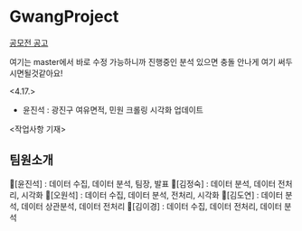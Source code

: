 # GwangProject
[공모전 공고](https://gwangjin.go.kr/portal/bbs/B0000003/view.do?nttId=6034623&menuNo=200192)
    
여기는 master에서 바로 수정 가능하니까 진행중인 분석 있으면 충돌 안나게 여기 써두시면될것같아요!

<4.17.>
- 윤진석 : 광진구 여유면적, 민원 크롤링 시각화 업데이트



<작업사항 기재>

## 팀원소개
:snail:[윤진석] : 데이터 수집, 데이터 분석, 팀장, 발표
:dromedary_camel:[김정숙] : 데이터 분석, 데이터 전처리, 시각화
:blowfish:[오원석] : 데이터 수집, 데이터 분석, 전처리, 시각화
:tiger:[김도연] : 데이터 분석, 데이터 상관분석, 데이터 전처리
:hamster:[김이경] : 데이터 수집, 데이터 전처리, 데이터 분석
